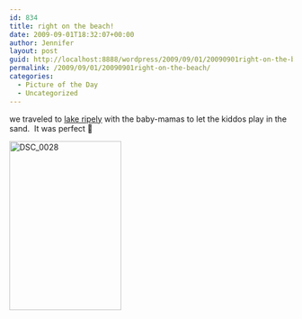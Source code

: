 ```yaml
---
id: 834
title: right on the beach!
date: 2009-09-01T18:32:07+00:00
author: Jennifer
layout: post
guid: http://localhost:8888/wordpress/2009/09/01/20090901right-on-the-beach/
permalink: /2009/09/01/20090901right-on-the-beach/
categories:
  - Picture of the Day
  - Uncategorized
---
```

we traveled to [lake ripely](http://www.flickr.com/photos/jenniferandJennifers_photos/sets/72157622086766615/ "lake ripely") with the baby-mamas to let the kiddos play in the sand.  It was perfect 🙂
  
<img class="alignnone size-medium wp-image-381" title="DSC_0028" src="http://www.madcitythree.com/wp-content/uploads/2009/09/DSC_0028-199x300.jpg" alt="DSC_0028" width="199" height="300" />